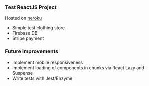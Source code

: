 ### Test ReactJS Project
Hosted on [heroku](https://naidzel-clothing-live.herokuapp.com/)
- Simple test clothing store
- Firebase DB
- Stripe payment

### Future Improvements
- Implement mobile responsiveness
- Implement loading of components in chunks via React Lazy and Suspense
- Write tests with Jest/Enzyme